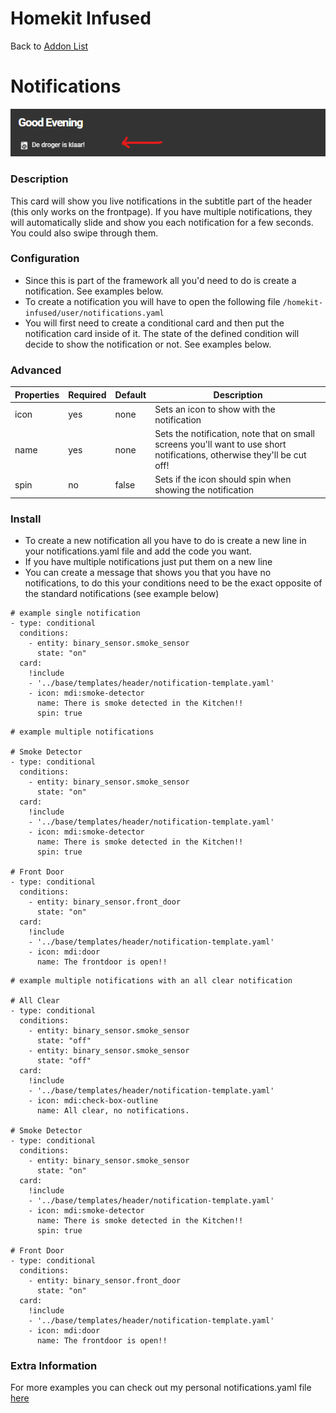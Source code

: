 # Homekit Infused

Back to [Addon List](../addon_list.md)

# Notifications
![Homekit Infused](../images/notifications.png)

### Description
This card will show you live notifications in the subtitle part of the header (this only works on the frontpage). If you have multiple notifications, they will automatically slide and show you each notification for a few seconds. You could also swipe through them.

### Configuration
- Since this is part of the framework all you'd need to do is create a notification. See examples below.
- To create a notification you will have to open the following file `/homekit-infused/user/notifications.yaml`
- You will first need to create a conditional card and then put the notification card inside of it. The state of the defined condition will decide to show the notification or not. See examples below.

### Advanced

| Properties | Required | Default | Description |
|----------------------------------|-------------|----------------------------------|----------------------------------------------------------------------------------------------------------------------------------------------------------------------|
| icon | yes | none | Sets an icon to show with the notification |
| name | yes | none | Sets the notification, note that on small screens you'll want to use short notifications, otherwise they'll be cut off! |
| spin | no | false | Sets if the icon should spin when showing the notification |

### Install
- To create a new notification all you have to do is create a new line in your notifications.yaml file and add the code you want.
- If you have multiple notifications just put them on a new line
- You can create a message that shows you that you have no notifications, to do this your conditions need to be the exact opposite of the standard notifications (see example below)

```
# example single notification
- type: conditional
  conditions:
    - entity: binary_sensor.smoke_sensor
      state: "on"
  card:
    !include
    - '../base/templates/header/notification-template.yaml'
    - icon: mdi:smoke-detector
      name: There is smoke detected in the Kitchen!!
      spin: true
```
```
# example multiple notifications

# Smoke Detector
- type: conditional
  conditions:
    - entity: binary_sensor.smoke_sensor
      state: "on"
  card:
    !include
    - '../base/templates/header/notification-template.yaml'
    - icon: mdi:smoke-detector
      name: There is smoke detected in the Kitchen!!
      spin: true

# Front Door
- type: conditional
  conditions:
    - entity: binary_sensor.front_door
      state: "on"
  card:
    !include
    - '../base/templates/header/notification-template.yaml'
    - icon: mdi:door
      name: The frontdoor is open!!
```

```
# example multiple notifications with an all clear notification

# All Clear
- type: conditional
  conditions:
    - entity: binary_sensor.smoke_sensor
      state: "off"
    - entity: binary_sensor.smoke_sensor
      state: "off"
  card:
    !include
    - '../base/templates/header/notification-template.yaml'
    - icon: mdi:check-box-outline
      name: All clear, no notifications.
      
# Smoke Detector
- type: conditional
  conditions:
    - entity: binary_sensor.smoke_sensor
      state: "on"
  card:
    !include
    - '../base/templates/header/notification-template.yaml'
    - icon: mdi:smoke-detector
      name: There is smoke detected in the Kitchen!!
      spin: true

# Front Door
- type: conditional
  conditions:
    - entity: binary_sensor.front_door
      state: "on"
  card:
    !include
    - '../base/templates/header/notification-template.yaml'
    - icon: mdi:door
      name: The frontdoor is open!!
```

### Extra Information
For more examples you can check out my personal notifications.yaml file [here](https://github.com/jimz011/homekit-infused/blob/personal/homekit-infused/user/notifications.yaml)
